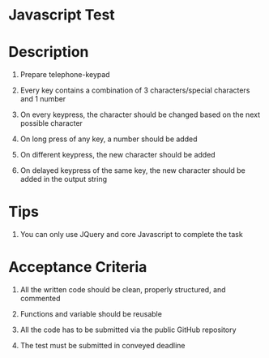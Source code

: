 # Javascript Test

# Description

1. Prepare telephone-keypad

2. Every key contains a combination of 3 characters/special characters and 1 number

3. On every keypress, the character should be changed based on the next possible character

4. On long press of any key, a number should be added

5. On different keypress, the new character should be added

6. On delayed keypress of the same key, the new character should be added in the output string

# Tips

1. You can only use JQuery and core Javascript to complete the task

# Acceptance Criteria

1. All the written code should be clean, properly structured, and commented

2. Functions and variable should be reusable

3. All the code has to be submitted via the public GitHub repository 

4. The test must be submitted in conveyed deadline
